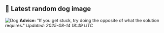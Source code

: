 ## 🐶 Latest random dog image
![Dog](https://images.dog.ceo/breeds/spaniel-blenheim/n02086646_3524.jpg)
**Advice:** "If you get stuck, try doing the opposite of what the solution requires."
*Updated: 2025-08-14 18:49 UTC*
